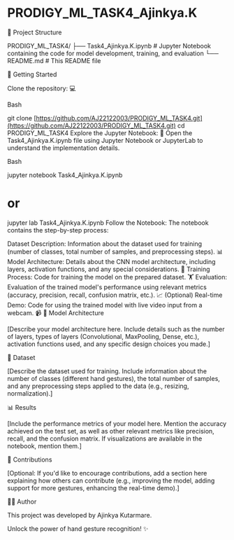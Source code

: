 # PRODIGY_ML_TASK4_Ajinkya.K
📂 Project Structure


PRODIGY\_ML\_TASK4/
├── Task4\_Ajinkya.K.ipynb  \# Jupyter Notebook containing the code for model development, training, and evaluation
└── README.md             \# This README file

🚀 Getting Started

Clone the repository: 💻

Bash

git clone [https://github.com/AJ22122003/PRODIGY_ML_TASK4.git](https://github.com/AJ22122003/PRODIGY_ML_TASK4.git)
cd PRODIGY_ML_TASK4
Explore the Jupyter Notebook: 📒 Open the Task4_Ajinkya.K.ipynb file using Jupyter Notebook or JupyterLab to understand the implementation details.

Bash

jupyter notebook Task4_Ajinkya.K.ipynb
# or
jupyter lab Task4_Ajinkya.K.ipynb
Follow the Notebook: The notebook contains the step-by-step process:

Dataset Description: Information about the dataset used for training (number of classes, total number of samples, and preprocessing steps). 📊
Model Architecture: Details about the CNN model architecture, including layers, activation functions, and any special considerations. 🧱
Training Process: Code for training the model on the prepared dataset. 🏋️
Evaluation: Evaluation of the trained model's performance using relevant metrics (accuracy, precision, recall, confusion matrix, etc.). 📈
(Optional) Real-time Demo: Code for using the trained model with live video input from a webcam. 📹
🧠 Model Architecture

[Describe your model architecture here. Include details such as the number of layers, types of layers (Convolutional, MaxPooling, Dense, etc.), activation functions used, and any specific design choices you made.]

💾 Dataset

[Describe the dataset used for training. Include information about the number of classes (different hand gestures), the total number of samples, and any preprocessing steps applied to the data (e.g., resizing, normalization).]

📊 Results

[Include the performance metrics of your model here. Mention the accuracy achieved on the test set, as well as other relevant metrics like precision, recall, and the confusion matrix. If visualizations are available in the notebook, mention them.]

🤝 Contributions

[Optional: If you'd like to encourage contributions, add a section here explaining how others can contribute (e.g., improving the model, adding support for more gestures, enhancing the real-time demo).]

👨‍💻 Author

This project was developed by Ajinkya Kutarmare.

Unlock the power of hand gesture recognition! ✨
